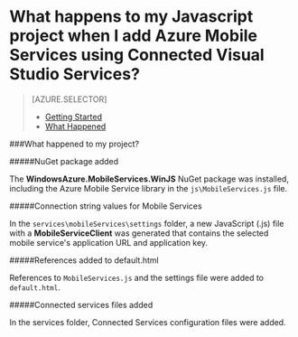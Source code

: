 <properties 
	pageTitle="What happens when you add Mobile Services to a Javascript app by using Visual Studio Connected Services" 
	description="Describes what happened to your Azure Mobile Services project in Visual Studio" 
	services="mobile-services" 
	documentationCenter="" 
	authors="TomArcher" 
	manager="douge" 
	editor=""/>

<tags
	ms.service="mobile-services"
	ms.date="09/23/2015"
	wacn.date=""/>

# What happens to my Javascript project when I add Azure Mobile Services using Connected Visual Studio Services?

> [AZURE.SELECTOR]
> - [Getting Started](/documentation/articles/vs-mobile-services-javascript-getting-started)
> - [What Happened](/documentation/articles/vs-mobile-services-javascript-what-happened)

###What happened to my project?

#####NuGet package added

The **WindowsAzure.MobileServices.WinJS** NuGet package was installed, including the Azure Mobile Service library in the `js\MobileServices.js` file.
  
#####Connection string values for Mobile Services 

In the `services\mobileServices\settings` folder, a new JavaScript (.js) file with a **MobileServiceClient** was generated that contains the selected mobile service's application URL and application key.  


#####References added to default.html

References to `MobileServices.js` and the settings file were added to `default.html`.  


#####Connected services files added

In the services folder, Connected Services configuration files were added.


